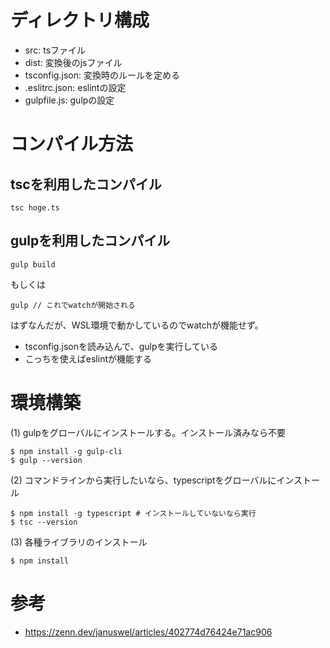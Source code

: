 # ディレクトリ構成
- src: tsファイル
- dist: 変換後のjsファイル
- tsconfig.json: 変換時のルールを定める
- .eslitrc.json: eslintの設定
- gulpfile.js: gulpの設定

# コンパイル方法
## tscを利用したコンパイル
```
tsc hoge.ts
```

## gulpを利用したコンパイル
```
gulp build
```
もしくは
```
gulp // これでwatchが開始される
```
はずなんだが、WSL環境で動かしているのでwatchが機能せず。

- tsconfig.jsonを読み込んで、gulpを実行している
- こっちを使えばeslintが機能する

# 環境構築
(1) gulpをグローバルにインストールする。インストール済みなら不要

```
$ npm install -g gulp-cli
$ gulp --version
```

(2) コマンドラインから実行したいなら、typescriptをグローバルにインストール
```
$ npm install -g typescript # インストールしていないなら実行
$ tsc --version
```

(3) 各種ライブラリのインストール
```
$ npm install
```

# 参考
- https://zenn.dev/januswel/articles/402774d76424e71ac906